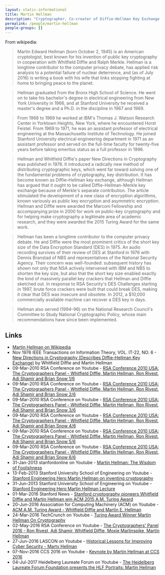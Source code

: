 ```yaml
---
layout: static-informational
title: Martin Hellman
description: "Cryptographer, Co-creater of Diffie-Hellman Key Exchange with [Whitfield Diffie](people/whitfield_diffie.md)"
permalink: /people/martin-hellman
people-groups: []
---
```


From wikipedia:

> Martin Edward Hellman (born October 2, 1945) is an American cryptologist, best known for his invention of public key cryptography in cooperation with Whitfield Diffie and Ralph Merkle. Hellman is a longtime contributor to the computer privacy debate, has applied risk analysis to a potential failure of nuclear deterrence, and (as of July 2016) is writing a book with his wife that links stopping fighting at home to bringing peace to the planet.

> Hellman graduated from the Bronx High School of Science. He went on to take his bachelor's degree in electrical engineering from New York University in 1966, and at Stanford University he received a master's degree and a Ph.D. in the discipline in 1967 and 1969.

> From 1968 to 1969 he worked at IBM's Thomas J. Watson Research Center in Yorktown Heights, New York, where he encountered Horst Feistel. From 1969 to 1971, he was an assistant professor of electrical engineering at the Massachusetts Institute of Technology. He joined Stanford University electrical engineering department in 1971 as an assistant professor and served on the full-time faculty for twenty-five years before taking emeritus status as a full professor in 1996.

> Hellman and Whitfield Diffie's paper New Directions in Cryptography was published in 1976. It introduced a radically new method of distributing cryptographic keys, which went far toward solving one of the fundamental problems of cryptography, key distribution. It has become known as Diffie–Hellman key exchange, although Hellman has argued that it ought to be called Diffie-Hellman-Merkle key exchange because of Merkle's separate contribution. The article stimulated the development of a new class of encryption algorithms, known variously as public key encryption and asymmetric encryption. Hellman and Diffie were awarded the Marconi Fellowship and accompanying prize in 2000 for work on public-key cryptography and for helping make cryptography a legitimate area of academic research, and they were awarded the 2015 Turing Award for the same work.

> Hellman has been a longtime contributor to the computer privacy debate. He and Diffie were the most prominent critics of the short key size of the Data Encryption Standard (DES) in 1975. An audio recording survives of their review of DES at Stanford in 1976 with Dennis Branstad of NBS and representatives of the National Security Agency. Their concern was well-founded: subsequent history has shown not only that NSA actively intervened with IBM and NBS to shorten the key size, but also that the short key size enabled exactly the kind of massively parallel key crackers that Hellman and Diffie sketched out. In response to RSA Security's DES Challenges starting in 1997, brute force crackers were built that could break DES, making it clear that DES was insecure and obsolete. In 2012, a $10,000 commercially available machine can recover a DES key in days.

> Hellman also served (1994–96) on the National Research Council's Committee to Study National Cryptographic Policy, whose main recommendations have since been implemented.

## Links

* [Martin Hellman on Wikipedia](https://en.wikipedia.org/wiki/Martin_Hellman)
* Nov 1976 IEEE Transactions on Information Theory, VOL. IT-22, NO. 6 - [New Directions in Cryptography (Describes Diffie-Hellman Key Exchange)](https://www-ee.stanford.edu/~hellman/publications/24.pdf) by Whitfield Diffie and Martin Hellman
* 09-Mar-2010 RSA Conference on Youtube - [RSA Conference 2010 USA: The Cryptographers Panel - Whitfield Diffie, Martin Hellman, Ron Rivest, Adi Shamir and Brian Snow 1/6](https://www.youtube.com/watch?v=HYV0z8P_TsI)
* 09-Mar-2010 RSA Conference on Youtube - [RSA Conference 2010 USA: The Cryptographers Panel - Whitfield Diffie, Martin Hellman, Ron Rivest, Adi Shamir and Brian Snow 2/6](https://www.youtube.com/watch?v=7bOHgzC69pQ)
* 09-Mar-2010 RSA Conference on Youtube - [RSA Conference 2010 USA: The Cryptographers Panel - Whitfield Diffie, Martin Hellman, Ron Rivest, Adi Shamir and Brian Snow 3/6](https://www.youtube.com/watch?v=z7nOsqgIzew)
* 09-Mar-2010 RSA Conference on Youtube - [RSA Conference 2010 USA: The Cryptographers Panel - Whitfield Diffie, Martin Hellman, Ron Rivest, Adi Shamir and Brian Snow 4/6](https://www.youtube.com/watch?v=Q1RqiHCAcyA)
* 09-Mar-2010 RSA Conference on Youtube - [RSA Conference 2010 USA: The Cryptographers Panel - Whitfield Diffie, Martin Hellman, Ron Rivest, Adi Shamir and Brian Snow 5/6](https://www.youtube.com/watch?v=wNKGkadqle4)
* 09-Mar-2010 RSA Conference on Youtube - [RSA Conference 2010 USA: The Cryptographers Panel - Whitfield Diffie, Martin Hellman, Ron Rivest, Adi Shamir and Brian Snow 6/6](https://www.youtube.com/watch?v=_ezyEIAZyoc)
* 31-Jan-2013 stanfordonline on Youtube - [Martin Hellman: The Wisdom of Foolishness](https://www.youtube.com/watch?v=XDgLDsUU7og)
* 13-Feb-2013 Stanford University School of Engineering on Youtube - [Stanford Engineering Hero Martin Hellman on inventing cryptography](https://www.youtube.com/watch?v=caoDRvR2Jo8)
* 31-Jun-2013 Stanford University School of Engineering on Youtube - [Stanford Engineering Hero Martin Hellman Lecture](https://www.youtube.com/watch?v=EFiTgOx3Z7A)
* 01-Mar-2016 Stanford News - [Stanford cryptography pioneers Whitfield Diffie and Martin Hellman win ACM 2015 A.M. Turing Award](http://news.stanford.edu/2016/03/01/turing-hellman-diffie-030116/)
* 20-Jun-2016 Association for Computing Machinery (ACM) on Youtube - [ACM A.M. Turing Award - Whitfield Diffie and Martin E. Hellman](https://www.youtube.com/watch?v=w3JcMetfl00)
* 24-Mar-2016 TechCrunch on Youtube - [Turing Award Winner Martin Hellman On Cryptography](https://www.youtube.com/watch?v=MOM8_uPcUKM)
* 02-May-2016 RSA Conference on Youtube - [The Cryptographers' Panel 2016 - Ron Rivest, Adi Shamir, Whitfield Diffie, Moxie Marlinspike, Martin Hellman](https://www.youtube.com/watch?v=k76qLOrna1w)
* 27-Jun-2016 LASCON on Youtube - [Historical Lessons for Improving Cyber Security - Marty Hellman](https://www.youtube.com/watch?v=zpi856mWAcc)
* 07-Nov-2016 CCS 2016 on Youtube - [Keynote by Martin Hellman at CCS 2016](https://www.youtube.com/watch?v=I132wSwAI3o)
* 04-Jul-2017 Heidelberg Laureate Forum on Youtube - [The Heidelberg Laureate Forum Foundation presents the HLF Portraits: Martin Hellman](https://www.youtube.com/watch?v=Vpidf7WodbI)
